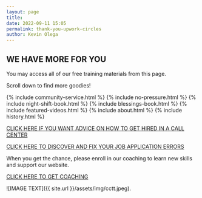 ```yaml
--- 
layout: page
title: 
date: 2022-09-11 15:05
permalink: thank-you-upwork-circles  
author: Kevin Olega 
--- 
```




<h2>WE HAVE MORE FOR YOU</h2>
<p>You may access all of our free training materials from this page.</p>
<p>Scroll down to find more goodies!</p>
{% include community-service.html %}
{% include no-pressure.html %}
{% include night-shift-book.html %}
{% include blessings-book.html %}
{% include featured-videos.html %}
{% include about.html %}
{% include history.html %}

[CLICK HERE IF YOU WANT ADVICE ON HOW TO GET HIRED IN A CALL CENTER](https://callcentertrainingtips.com/4hired)

[CLICK HERE TO DISCOVER AND FIX YOUR JOB APPLICATION ERRORS](https://callcentertrainingtips.com/fix)

When you get the chance, please enroll in our coaching to learn new skills and support our website.

<a href="https://callcentertrainingtips.com/6WEL250/" class="button focus">CLICK HERE TO GET COACHING</a>

![IMAGE TEXT]({{ site.url }}/assets/img/cctt.jpeg).